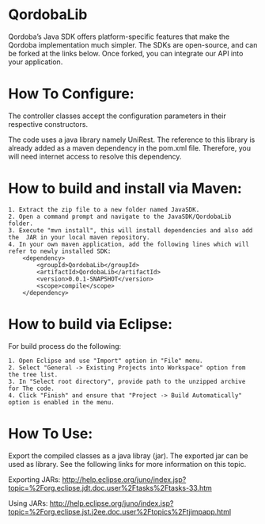 QordobaLib
=================
Qordoba’s Java SDK offers platform-specific features that make the Qordoba implementation much simpler. The SDKs are open-source, and can be forked at the links below. Once forked, you can integrate our API into your application.

How To Configure:
=================
The controller classes accept the configuration parameters in their
respective constructors.

The code uses a java library namely UniRest. The reference to this
library is already added as a maven dependency in the  pom.xml
file. Therefore, you will need internet access to resolve this dependency.

How to build and install via Maven: 
=============

    1. Extract the zip file to a new folder named JavaSDK.
    2. Open a command prompt and navigate to the JavaSDK/QordobaLib folder.
    3. Execute "mvn install", this will install dependencies and also add the  JAR in your local maven repository. 
    4. In your own maven application, add the following lines which will refer to newly installed SDK: 
        <dependency>
            <groupId>QordobaLib</groupId>
            <artifactId>QordobaLib</artifactId>
            <version>0.0.1-SNAPSHOT</version>
            <scope>compile</scope>
        </dependency>


How to build via Eclipse: 
=============

For build process do the following:

    1. Open Eclipse and use "Import" option in "File" menu.
    2. Select "General -> Existing Projects into Workspace" option from the tree list.
    3. In "Select root directory", provide path to the unzipped archive for The code.
    4. Click "Finish" and ensure that "Project -> Build Automatically" option is enabled in the menu.

How To Use:
===========
Export the compiled classes as a java libray (jar). The exported jar can be used as library.
See the following links for more information on this topic.

Exporting JARs:
http://help.eclipse.org/juno/index.jsp?topic=%2Forg.eclipse.jdt.doc.user%2Ftasks%2Ftasks-33.htm

Using JARs:
http://help.eclipse.org/juno/index.jsp?topic=%2Forg.eclipse.jst.j2ee.doc.user%2Ftopics%2Ftjimpapp.html
